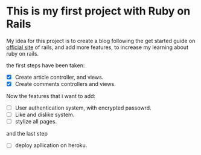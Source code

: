 # This is my first project with Ruby on Rails

My idea for this project is to create a blog following the get started guide on [official site](https://guides.rubyonrails.org/getting_started.html) of rails, and add more features, to increase my learning about ruby on rails.

the first steps have been taken:
- [x] Create article controller, and views.
- [x] Create comments controllers and views.

Now the features that i want to add:
- [ ] User authentication system, with encrypted passowrd.
- [ ] Like and dislike system.
- [ ] stylize all pages.

and the last step
- [ ] deploy apllication on heroku.

